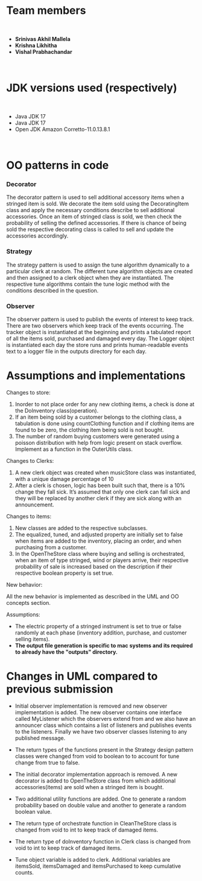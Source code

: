 # Team members
<br>

- **Srinivas Akhil Mallela**
- **Krishna Likhitha**
- **Vishal Prabhachandar**

<br>

# JDK versions used (respectively)
<br>

- Java JDK 17
- Java JDK 17
- Open JDK Amazon Corretto-11.0.13.8.1

 <br>

# OO patterns in code

### Decorator

The decorator pattern is used to sell additional accessory items when a stringed item is sold.
We decorate the item sold using the DecoratingItem class and apply the necessary conditions describe to sell additional accessories.
Once an item of stringed class is sold, we then check the probability of selling the defined accessories.
If there is chance of being sold the respective decorating class is called to sell and update the accessories accordingly.

### Strategy

The strategy pattern is used to assign the tune algorithm dynamically to a particular clerk at random. The different tune algorithm objects are created and then assigned to a clerk object when they are instantiated. The respective tune algorithms contain the tune logic method with the conditions described in the question.

### Observer

The observer pattern is used to publish the events of interest to keep track. There are two observers which keep track of the events occurring. 
The tracker object is instantiated at the beginning and prints a tabulated report of all the items sold, purchased and damaged every day.
The Logger object is instantiated each day the store runs and prints human-readable events text to a logger file in the outputs directory for each day.

# Assumptions and implementations

Changes to store:

1. Inorder to not place order for any new clothing items, a check is done at the DoInventory class(operation).
2. If an item being sold by a customer belongs to the clothing class, a tabulation is done using countClothing function and if clothing items are found to be zero, the clothing item being sold is not bought.
3.  The number of random buying customers were generated using a poisson distribution with help from logic present on stack overflow. Implement as a function in the OuterUtils class.

Changes to Clerks:

1. A new clerk object was created when musicStore class was instantiated, with a unique damage percentage of 10
2. After a clerk is chosen, logic has been built such that, there is a 10% change they fall sick. It’s assumed that only one clerk can fall sick and they will be replaced by another clerk if they are sick along with an announcement.

Changes to items:

1. New classes are added to the respective subclasses.
2. The equalized, tuned, and adjusted property are initially set to false when items are added to the inventory, placing an order, and when purchasing from a customer.
3. In the OpenTheStore class where buying and selling is orchestrated, when an item of type stringed, wind or players arrive, their respective probability of sale is increased based on the description if their respective boolean property is set true.

New behavior: 

All the new behavior is implemented as described in the UML and OO concepts section. 

Assumptions:
- The electric property of a stringed instrument is set to true or false randomly at each phase (inventory addition, purchase, and customer selling items).
- **The output file generation is specific to mac systems and its required to already have the "outputs" directory.**


# Changes in UML compared to previous submission

- Initial observer implementation is removed and new observer implementation is added.
The new observer contains one interface called MyListener which the observers extend from and we also
have an announcer class which contains a list of listeners and publishes events to the listeners. Finally 
we have two observer classes listening to any published message.

- The return types of the functions present in the Strategy design pattern classes were changed from void to boolean to
to account for tune change from true to false.

- The initial decorator implementation approach is removed. 
A new decorator is added to OpenTheStore class from which additional accessories(items) are sold
when a stringed item is bought.

- Two additional utility functions are added. One to generate a random probability based on double value and another to generate a random boolean value.

- The return type of orchestrate function in CleanTheStore class is changed from void to int to keep track of damaged items.

- The return type of doInventory function in Clerk class is changed from void to int to keep track of damaged items.

- Tune object variable is added to clerk. Additional variables are itemsSold, itemsDamaged and itemsPurchased to keep cumulative counts.

